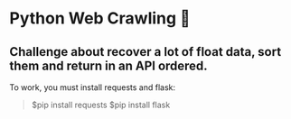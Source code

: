 # Python Web Crawling 🐍

## Challenge about recover a lot of float data, sort them and return in an API ordered.

To work, you must install requests and flask:
> $pip install requests
> $pip install flask
  
